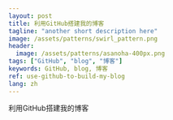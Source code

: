 ```yaml
---
layout: post
title: 利用GitHub搭建我的博客
tagline: "another short description here"
image: /assets/patterns/swirl_pattern.png
header:
  image: /assets/patterns/asanoha-400px.png
tags: ["GitHub", "blog", "博客"]
keywords: GitHub, blog, 博客
ref: use-github-to-build-my-blog
lang: zh
---
```


利用GitHub搭建我的博客